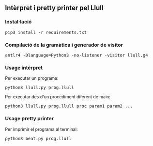 ## Intèrpret i pretty printer pel Llull

### Instal·lació
<pre>
pip3 install -r requirements.txt
</pre>

### Compilació de la gramàtica i generador de visitor
<pre>
antlr4 -Dlanguage=Python3 -no-listener -visitor llull.g4
</pre>

### Usage intèrpret
Per executar un programa:
<pre>
python3 llull.py prog.llull
</pre>
Per executar des d'un procediment diferent de main:
<pre>
python3 llull.py prog.llull proc param1 param2 ...
</pre>

### Usage pretty printer
Per imprimir el programa al terminal:
<pre>
python3 beat.py prog.llull
</pre>


